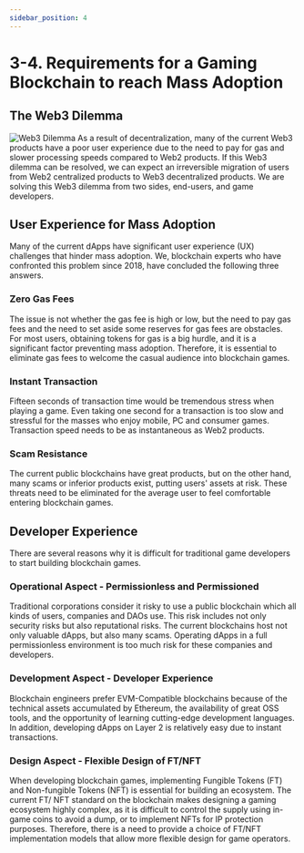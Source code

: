 ```yaml
---
sidebar_position: 4
---
```

# 3-4. Requirements for a Gaming Blockchain to reach Mass Adoption
## The Web3 Dilemma
![Web3 Dilemma](/img/docs/whitepaper/problems/web3-dilemma.png)
As a result of decentralization, many of the current Web3 products have a poor user experience due to the need to pay for gas and slower processing speeds compared to Web2 products. If this Web3 dilemma can be resolved, we can expect an irreversible migration of users from Web2 centralized products to Web3 decentralized products. We are solving this Web3 dilemma from two sides, end-users, and game developers.
## User Experience for Mass Adoption
Many of the current dApps have significant user experience (UX) challenges that hinder mass adoption. We, blockchain experts who have confronted this problem since 2018, have concluded the following three answers.
### Zero Gas Fees
The issue is not whether the gas fee is high or low, but the need to pay gas fees and the need to set aside some reserves for gas fees are obstacles. For most users, obtaining tokens for gas is a big hurdle, and it is a significant factor preventing mass adoption. Therefore, it is essential to eliminate gas fees to welcome the casual audience into blockchain games.
### Instant Transaction
Fifteen seconds of transaction time would be tremendous stress when playing a game. Even taking one second for a transaction is too slow and stressful for the masses who enjoy mobile, PC and consumer games. Transaction speed needs to be as instantaneous as Web2 products.
### Scam Resistance
The current public blockchains have great products, but on the other hand, many scams or inferior products exist, putting users' assets at risk.  These threats need to be eliminated for the average user to feel comfortable entering blockchain games.
## Developer Experience
There are several reasons why it is difficult for traditional game developers to start building blockchain games.
### Operational Aspect - Permissionless and Permissioned
Traditional corporations consider it risky to use a public blockchain which all kinds of users, companies and DAOs use. This risk includes not only security risks but also reputational risks. The current blockchains host not only valuable dApps, but also many scams. Operating dApps in a full permissionless environment is too much risk for these companies and developers.
### Development Aspect - Developer Experience
Blockchain engineers prefer EVM-Compatible blockchains because of the technical assets accumulated by Ethereum, the availability of great OSS tools, and the opportunity of learning cutting-edge development languages. In addition, developing dApps on Layer 2 is relatively easy due to instant transactions.
### Design Aspect - Flexible Design of FT/NFT
When developing blockchain games, implementing Fungible Tokens (FT) and Non-fungible Tokens (NFT) is essential for building an ecosystem. The current FT/ NFT standard on the blockchain makes designing a gaming ecosystem highly complex, as it is difficult to control the supply using in-game coins to avoid a dump, or to implement NFTs for IP protection purposes. Therefore, there is a need to provide a choice of FT/NFT implementation models that allow more flexible design for game operators.


